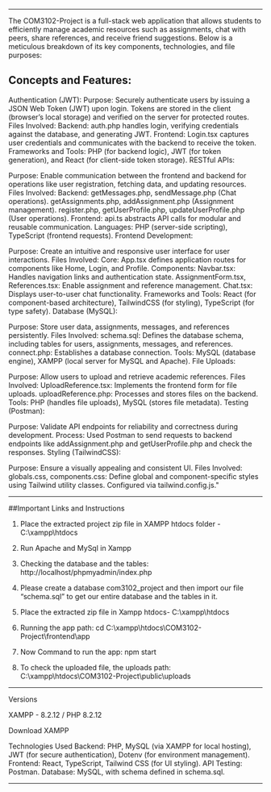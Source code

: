 ------------------------------------------------------------------------------------------------------------------------------------------------------------------------------------------------------------------------------------------------------
The COM3102-Project is a full-stack web application that allows students to efficiently manage academic resources such as assignments, chat with peers, share references, and receive friend suggestions. Below is a meticulous breakdown of its key components, technologies, and file purposes:

Concepts and Features:
---------------------------------------------------------------------------------------------------------------------------------------------------------------------------------------------------------------------------------------------------
Authentication (JWT):
Purpose: Securely authenticate users by issuing a JSON Web Token (JWT) upon login. Tokens are stored in the client (browser’s local storage) and verified on the server for protected routes.
Files Involved:
Backend: auth.php handles login, verifying credentials against the database, and generating JWT.
Frontend: Login.tsx captures user credentials and communicates with the backend to receive the token.
Frameworks and Tools: PHP (for backend logic), JWT (for token generation), and React (for client-side token storage).
RESTful APIs:

Purpose: Enable communication between the frontend and backend for operations like user registration, fetching data, and updating resources.
Files Involved:
Backend:
getMessages.php, sendMessage.php (Chat operations).
getAssignments.php, addAssignment.php (Assignment management).
register.php, getUserProfile.php, updateUserProfile.php (User operations).
Frontend:
api.ts abstracts API calls for modular and reusable communication.
Languages: PHP (server-side scripting), TypeScript (frontend requests).
Frontend Development:

Purpose: Create an intuitive and responsive user interface for user interactions.
Files Involved:
Core: App.tsx defines application routes for components like Home, Login, and Profile.
Components:
Navbar.tsx: Handles navigation links and authentication state.
AssignmentForm.tsx, References.tsx: Enable assignment and reference management.
Chat.tsx: Displays user-to-user chat functionality.
Frameworks and Tools: React (for component-based architecture), TailwindCSS (for styling), TypeScript (for type safety).
Database (MySQL):

Purpose: Store user data, assignments, messages, and references persistently.
Files Involved:
schema.sql: Defines the database schema, including tables for users, assignments, messages, and references.
connect.php: Establishes a database connection.
Tools: MySQL (database engine), XAMPP (local server for MySQL and Apache).
File Uploads:

Purpose: Allow users to upload and retrieve academic references.
Files Involved:
UploadReference.tsx: Implements the frontend form for file uploads.
uploadReference.php: Processes and stores files on the backend.
Tools: PHP (handles file uploads), MySQL (stores file metadata).
Testing (Postman):

Purpose: Validate API endpoints for reliability and correctness during development.
Process:
Used Postman to send requests to backend endpoints like addAssignment.php and getUserProfile.php and check the responses.
Styling (TailwindCSS):

Purpose: Ensure a visually appealing and consistent UI.
Files Involved:
globals.css, components.css: Define global and component-specific styles using Tailwind utility classes.
Configured via tailwind.config.js."

---------------------------------------------------------------------------------------------------------------------------------------------------------------------------------------------------------------------------------------------------
##Important Links and Instructions

1) Place the extracted project zip file in XAMPP  htdocs folder - C:\xampp\htdocs

2) Run Apache and MySql in Xampp 

3) Checking the database and the tables: http://localhost/phpmyadmin/index.php

4) Please create a database com3102_project and then import our file “schema.sql” to get our entire database and the tables in it.

5) Place the extracted zip file in Xampp htdocs-  C:\xampp\htdocs

6) Running the app path:  cd   C:\xampp\htdocs\COM3102-Project\frontend\app

7) Now Command to run the app: npm start

8) To check the uploaded file, the uploads path: C:\xampp\htdocs\COM3102-Project\public\uploads

---------------------------------------------------------------------------------------------------------------------------------------------------------------------------------------------------------------------------------------------------


Versions

XAMPP - 8.2.12 / PHP 8.2.12

Download XAMPP


Technologies Used
Backend: PHP, MySQL (via XAMPP for local hosting), JWT (for secure authentication), Dotenv (for environment management).
Frontend: React, TypeScript, Tailwind CSS (for UI styling).
API Testing: Postman.
Database: MySQL, with schema defined in schema.sql.

---------------------------------------------------------------------------------------------------------------------------------------------------------------------------------------------------------------------------------------------------
